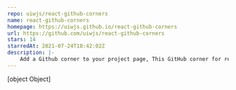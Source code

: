 ```yaml
---
repo: uiwjs/react-github-corners
name: react-github-corners
homepage: https://uiwjs.github.io/react-github-corners
url: https://github.com/uiwjs/react-github-corners
stars: 14
starredAt: 2021-07-24T18:42:02Z
description: |-
    Add a Github corner to your project page, This GitHub corner for react component/web component.
---
```


[object Object]
